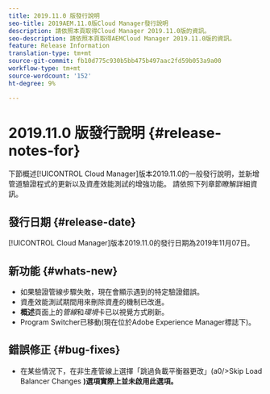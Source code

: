 ```yaml
---
title: 2019.11.0 版發行說明
seo-title: 2019AEM.11.0版Cloud Manager發行說明
description: 請依照本頁取得Cloud Manager 2019.11.0版的資訊。
seo-description: 請依照本頁取得AEMCloud Manager 2019.11.0版的資訊。
feature: Release Information
translation-type: tm+mt
source-git-commit: fb10d775c930b5bb475b497aac2fd59b053a9a00
workflow-type: tm+mt
source-wordcount: '152'
ht-degree: 9%

---
```


# 2019.11.0 版發行說明 {#release-notes-for}

下節概述[!UICONTROL Cloud Manager]版本2019.11.0的一般發行說明，並新增管道驗證程式的更新以及資產效能測試的增強功能。
請依照下列章節瞭解詳細資訊。

## 發行日期 {#release-date}

[!UICONTROL Cloud Manager]版本2019.11.0的發行日期為2019年11月07日。

## 新功能 {#whats-new}

* 如果驗證管線步驟失敗，現在會顯示遇到的特定驗證錯誤。
* 資產效能測試期間用來刪除資產的機制已改進。
* **概述**&#x200B;頁面上的&#x200B;*管線*&#x200B;和&#x200B;*環境*&#x200B;卡已以視覺方式刷新。
* Program Switcher已移動(現在位於Adobe Experience Manager標誌下)。

## 錯誤修正 {#bug-fixes}

* 在某些情況下，在非生產管線上選擇「跳過負載平衡器更改」(a0/>Skip Load Balancer Changes **)選項實際上並未啟用此選項。**
